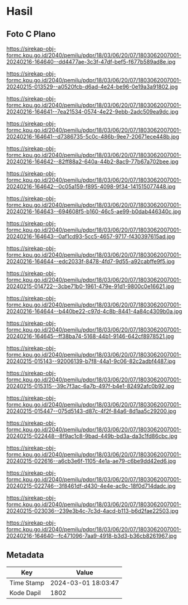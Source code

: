 # Hasil

## Foto C Plano

https://sirekap-obj-formc.kpu.go.id/2040/pemilu/pdpr/18/03/06/20/07/1803062007001-20240216-164640--dd4477ae-3c3f-47df-bef5-f677b589ad8e.jpg

https://sirekap-obj-formc.kpu.go.id/2040/pemilu/pdpr/18/03/06/20/07/1803062007001-20240215-013529--a0520fcb-d6ad-4e24-be96-0e19a3a91802.jpg

https://sirekap-obj-formc.kpu.go.id/2040/pemilu/pdpr/18/03/06/20/07/1803062007001-20240216-164641--7ea21534-0574-4e22-9ebb-2adc509ea9dc.jpg

https://sirekap-obj-formc.kpu.go.id/2040/pemilu/pdpr/18/03/06/20/07/1803062007001-20240216-164641--d7386735-5c0c-486b-9ee7-20671ece448b.jpg

https://sirekap-obj-formc.kpu.go.id/2040/pemilu/pdpr/18/03/06/20/07/1803062007001-20240216-164642--82ff88a2-640a-44b2-8ac9-77b67a702bee.jpg

https://sirekap-obj-formc.kpu.go.id/2040/pemilu/pdpr/18/03/06/20/07/1803062007001-20240216-164642--0c05a159-f895-4098-9f34-141515077448.jpg

https://sirekap-obj-formc.kpu.go.id/2040/pemilu/pdpr/18/03/06/20/07/1803062007001-20240216-164643--694608f5-b160-46c5-ae99-b0dab446340c.jpg

https://sirekap-obj-formc.kpu.go.id/2040/pemilu/pdpr/18/03/06/20/07/1803062007001-20240216-164643--0af1cd93-5cc5-4657-9717-f430397615ad.jpg

https://sirekap-obj-formc.kpu.go.id/2040/pemilu/pdpr/18/03/06/20/07/1803062007001-20240216-164644--edc2033f-8478-4fd7-9d55-a92cabffe9f5.jpg

https://sirekap-obj-formc.kpu.go.id/2040/pemilu/pdpr/18/03/06/20/07/1803062007001-20240215-014722--3cbe71b0-1961-479e-91d1-9800c0e16621.jpg

https://sirekap-obj-formc.kpu.go.id/2040/pemilu/pdpr/18/03/06/20/07/1803062007001-20240216-164644--b440be22-c97d-4c8b-8441-4a84c4309b0a.jpg

https://sirekap-obj-formc.kpu.go.id/2040/pemilu/pdpr/18/03/06/20/07/1803062007001-20240216-164645--ff38ba74-5168-44b1-9146-642cf8978521.jpg

https://sirekap-obj-formc.kpu.go.id/2040/pemilu/pdpr/18/03/06/20/07/1803062007001-20240215-015143--92006139-b7f8-44a1-9c06-82c2adbf4487.jpg

https://sirekap-obj-formc.kpu.go.id/2040/pemilu/pdpr/18/03/06/20/07/1803062007001-20240215-015315--39c7f3ac-6a7b-497f-b4e1-82492afc0b92.jpg

https://sirekap-obj-formc.kpu.go.id/2040/pemilu/pdpr/18/03/06/20/07/1803062007001-20240215-015447--075d5143-d87c-4f2f-84a6-8d1aa5c29200.jpg

https://sirekap-obj-formc.kpu.go.id/2040/pemilu/pdpr/18/03/06/20/07/1803062007001-20240215-022448--8f9ac1c8-9bad-449b-bd3a-da3c1fd86cbc.jpg

https://sirekap-obj-formc.kpu.go.id/2040/pemilu/pdpr/18/03/06/20/07/1803062007001-20240215-022616--a6cb3e6f-1105-4e1a-ae79-c6be9dd42ed6.jpg

https://sirekap-obj-formc.kpu.go.id/2040/pemilu/pdpr/18/03/06/20/07/1803062007001-20240215-022746--3f8461df-d430-4e4e-ac9c-18f0d714dadc.jpg

https://sirekap-obj-formc.kpu.go.id/2040/pemilu/pdpr/18/03/06/20/07/1803062007001-20240215-023036--239e3b4c-7c3d-4acd-b113-b6d2fae22503.jpg

https://sirekap-obj-formc.kpu.go.id/2040/pemilu/pdpr/18/03/06/20/07/1803062007001-20240216-164640--fc471096-7aa9-4918-b3d3-b36cb8261967.jpg


## Metadata

| Key        | Value               |
| ---------- | ------------------- |
| Time Stamp | 2024-03-01 18:03:47 |
| Kode Dapil | 1802                |



